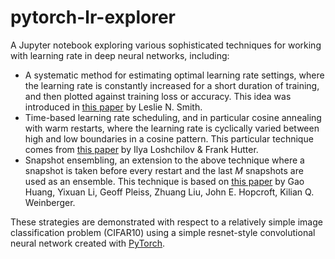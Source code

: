 # pytorch-lr-explorer
A Jupyter notebook exploring various sophisticated techniques for working with learning rate in deep neural networks, including:
* A systematic method for estimating optimal learning rate settings, where the learning rate is constantly increased for a short duration of training, and then plotted against training loss or accuracy. This idea was introduced in [this paper](https://arxiv.org/pdf/1506.01186.pdf) by Leslie N. Smith.
* Time-based learning rate scheduling, and in particular cosine annealing with warm restarts, where the learning rate is cyclically varied between high and low boundaries in a cosine pattern. This particular technique comes from [this paper](https://arxiv.org/pdf/1608.03983.pdf) by Ilya Loshchilov & Frank Hutter.
* Snapshot ensembling, an extension to the above technique where a snapshot is taken before every restart and the last _M_ snapshots are used as an ensemble. This technique is based on [this paper](https://arxiv.org/pdf/1704.00109.pdf) by Gao Huang, Yixuan Li, Geoff Pleiss, Zhuang Liu, John E. Hopcroft, Kilian Q. Weinberger.

These strategies are demonstrated with respect to a relatively simple image classification problem (CIFAR10) using a simple resnet-style convolutional neural network created with [PyTorch](http://pytorch.org).
